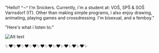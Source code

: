 "Hello!! ^¬^ I'm Snickers. 
Currently, i'm a student at:
VOŠ, SPŠ & SOŠ Varnsdorf (IT).
Other than making simple programs, i also enjoy drawing, animating, playing games and crossdressing. I'm bisexual, and a femboy."

"Here's what i listen to:"

![Alt text](https://spotify-recently-played-readme.vercel.app/api?user=31j6ezea44wx5ujbawvisnhp3ula)

✨❤✨❤✨❤✨❤✨❤✨❤✨❤✨❤✨❤✨❤✨
<!---
snickersmeow/snickersmeow is a ✨ special ✨ repository because its `README.md` (this file) appears on your GitHub profile.
You can click the Preview link to take a look at your changes.
--->
